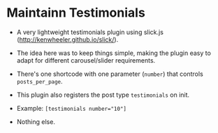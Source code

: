 # Maintainn Testimonials

- A very lightweight testimonials plugin using slick.js (http://kenwheeler.github.io/slick/).

- The idea here was to keep things simple, making the plugin easy to adapt for different carousel/slider requirements.

- There's one shortcode with one parameter (`number`) that controls `posts_per_page`.

- This plugin also registers the post type `testimonials` on init.

- Example: `[testimonials number="10"]`

- Nothing else.